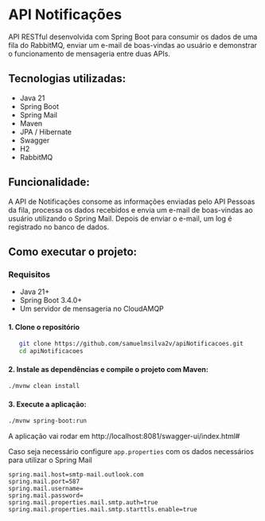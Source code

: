 # API Notificações
API RESTful desenvolvida com Spring Boot para consumir os dados de uma fila do RabbitMQ, enviar um e-mail de boas-vindas ao usuário e demonstrar o funcionamento de mensageria entre duas APIs.

## Tecnologias utilizadas:
 * Java 21
 * Spring Boot
 * Spring Mail
 * Maven
 * JPA / Hibernate
 * Swagger
 * H2
 * RabbitMQ

## Funcionalidade:
A API de Notificações consome as informações enviadas pelo API Pessoas da fila, processa os dados recebidos e envia um e-mail de boas-vindas ao usuário utilizando o Spring Mail. Depois de enviar o e-mail, um log é registrado no banco de dados.

## Como executar o projeto:

### Requisitos
* Java 21+
* Spring Boot 3.4.0+
* Um servidor de mensageria no CloudAMQP

#### 1. Clone o repositório
```bash
   git clone https://github.com/samuelmsilva2v/apiNotificacoes.git
   cd apiNotificacoes
```
#### 2. Instale as dependências e compile o projeto com Maven:
```bash
./mvnw clean install
```
#### 3. Execute a aplicação:
```bash
./mvnw spring-boot:run
```

A aplicação vai rodar em http://localhost:8081/swagger-ui/index.html#

Caso seja necessário configure `app.properties` com os dados necessários para utilizar o Spring Mail
```properties
spring.mail.host=smtp-mail.outlook.com
spring.mail.port=587
spring.mail.username=
spring.mail.password=
spring.mail.properties.mail.smtp.auth=true
spring.mail.properties.mail.smtp.starttls.enable=true
```
